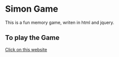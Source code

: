 # Simon Game
This is a fun memory game, writen in html and jquery.

## To play the Game
[Click on this website](https://aserna546.github.io/SimonGame/)

